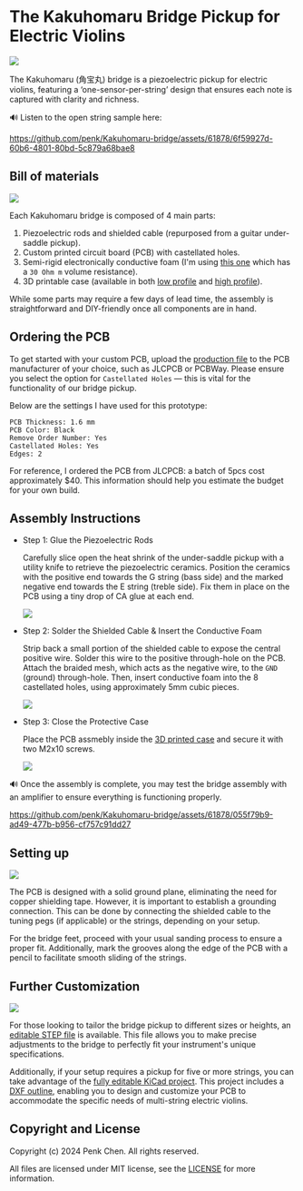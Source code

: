 # The Kakuhomaru Bridge Pickup for Electric Violins 

![](images/kakuhomaru-logo.jpg)

The Kakuhomaru (角宝丸) bridge is a piezoelectric pickup for electric violins, featuring a ‘one-sensor-per-string’ design that ensures each note is captured with clarity and richness.

🔊 Listen to the open string sample here:

https://github.com/penk/Kakuhomaru-bridge/assets/61878/6f59927d-60b6-4801-80bd-5c879a68bae8

## Bill of materials  

![](./images/kakuhomaru-BOM.jpg)

Each Kakuhomaru bridge is composed of 4 main parts:

1. Piezoelectric rods and shielded cable (repurposed from a guitar under-saddle pickup).
2. Custom printed circuit board (PCB) with castellated holes.
3. Semi-rigid electronically conductive foam (I'm using [this one](https://www.distrelec.de/en/conductive-foam-305x305x6mm-rnd-rnd-600-00067/p/30130228) which has a `30 Ohm m` volume resistance).
4. 3D printable case (available in both [low profile](./case/kakuhomaru-case-lowp.stl) and [high profile](./case/kakuhomaru-case-highp.stl)). 

While some parts may require a few days of lead time, the assembly is straightforward and DIY-friendly once all components are in hand.

## Ordering the PCB

To get started with your custom PCB, upload the [production file](./production/kakuhomaru-bridge-gerbers.zip) to the PCB manufacturer of your choice, such as JLCPCB or PCBWay. Please ensure you select the option for `Castellated Holes` — this is vital for the functionality of our bridge pickup.

Below are the settings I have used for this prototype: 

```
PCB Thickness: 1.6 mm 
PCB Color: Black
Remove Order Number: Yes
Castellated Holes: Yes
Edges: 2
```

For reference, I ordered the PCB from JLCPCB: a batch of 5pcs cost approximately $40. This information should help you estimate the budget for your own build.

## Assembly Instructions 

- Step 1: Glue the Piezoelectric Rods

    Carefully slice open the heat shrink of the under-saddle pickup with a utility knife to retrieve the piezoelectric ceramics. Position the ceramics with the positive end towards the G string (bass side) and the marked negative end towards the E string (treble side). Fix them in place on the PCB using a tiny drop of CA glue at each end.

    ![](./images/kakuhomaru-step-1.jpg)

- Step 2: Solder the Shielded Cable & Insert the Conductive Foam

    Strip back a small portion of the shielded cable to expose the central positive wire. Solder this wire to the positive through-hole on the PCB. Attach the braided mesh, which acts as the negative wire, to the `GND` (ground) through-hole. Then, insert conductive foam into the 8 castellated holes, using approximately 5mm cubic pieces.

    ![](./images/kakuhomaru-step-2.jpg)

- Step 3: Close the Protective Case  

    Place the PCB assmebly inside the [3D printed case](./case/) and secure it with two M2x10 screws. 

    ![](./images/kakuhomaru-step-3.jpg)

🔊 Once the assembly is complete, you may test the bridge assembly with an amplifier to ensure everything is functioning properly.

https://github.com/penk/Kakuhomaru-bridge/assets/61878/055f79b9-ad49-477b-b956-cf757c91dd27

## Setting up 

![](./images/kakuhomaru-setup.jpg)

The PCB is designed with a solid ground plane, eliminating the need for copper shielding tape. However, it is important to establish a grounding connection. This can be done by connecting the shielded cable to the tuning pegs (if applicable) or the strings, depending on your setup.

For the bridge feet, proceed with your usual sanding process to ensure a proper fit. Additionally, mark the grooves along the edge of the PCB with a pencil to facilitate smooth sliding of the strings.

## Further Customization

![](./images/kakuhomaru-customization.jpg)

For those looking to tailor the bridge pickup to different sizes or heights, an [editable STEP file](./case/kakuhomaru-case.step) is available. This file allows you to make precise adjustments to the bridge to perfectly fit your instrument's unique specifications.

Additionally, if your setup requires a pickup for five or more strings, you can take advantage of the [fully editable KiCad project](./kicad). This project includes a [DXF outline](./case/kakuhomaru-PCB-outline.dxf), enabling you to design and customize your PCB to accommodate the specific needs of multi-string electric violins.

## Copyright and License
Copyright (c) 2024 Penk Chen. All rights reserved.

All files are licensed under MIT license, see the [LICENSE](LICENSE) for more information.
